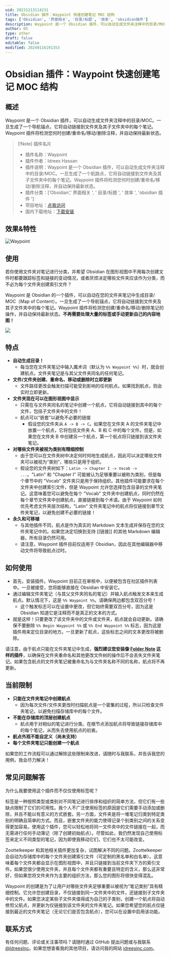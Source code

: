 ```yaml
---
uid: 20231213114231
title: Obsidian 插件：Waypoint 快速创建笔记 MOC 结构
tags: ['Obsidian', '界面相关', '目录/标题', '效率', 'obsidian插件']
description: Waypoint 是一个 Obsidian 插件，可以自动生成文件夹注释中的目录/MOC。一旦生成了一个航路点，它将自动链接到文件夹及其子文件夹中的每个笔记。Waypoint插件将检测您何时创建/重命名/移动/删除注释，并自动保持最新状态。
author: OS
type: other
draft: false
editable: false
modified: 20240116191353
---
```


# Obsidian 插件：Waypoint 快速创建笔记 MOC 结构

## 概述

Waypoint 是一个 Obsidian 插件，可以自动生成文件夹注释中的目录/MOC。一旦生成了一个导航锚点，它将自动链接到文件夹及其子文件夹中的每个笔记。Waypoint 插件将检测您何时创建/重命名/移动/删除注释，并自动保持最新状态。

> [!Note] 插件名片
> - 插件名称：Waypoint
> - 插件作者：Idrees Hassan
> - 插件说明：Waypoint 是一个 Obsidian 插件，可以自动生成文件夹注释中的目录/MOC。一旦生成了一个航路点，它将自动链接到文件夹及其子文件夹中的每个笔记。Waypoint 插件将检测您何时创建/重命名/移动/删除注释，并自动保持最新状态。
> - 插件分类：[‘Obsidian’,' 界面相关 ', ' 目录/标题 ', ' 效率 ', 'obsidian 插件 ']
> - 项目地址：[点我访问](https://github.com/IdreesInc/Waypoint)
> - 国内下载地址：[下载安装](https://pkmer.cn/products/plugin/pluginMarket/?waypoint)

## 效果&特性

![Waypoint](https://cdn.pkmer.cn/covers/waypoint.png!pkmer)

## 使用

若你使用文件夹对笔记进行分类，并希望 Obsidian 在图形视图中不用每次创建文件时都要跟踪标签和链接的变动情况，或者厌烦决定哪些文件夹应该作为分类，而不必为每个文件夹创建索引文件？

Waypoint 是 Obsidian 的一个插件，可以自动在您的文件夹笔记中生成目录/ MOC（Map of Content）。一旦生成了一个导航锚点，它将自动链接到文件夹及其子文件夹中的每个笔记。Waypoint 插件将检测您创建/重命名/移动/删除笔记的操作，并自动保持最新状态。**不再需要处理大量的标签或手动更新自己的内容地图！**

![](https://cdn.pkmer.cn/covers/waypoint_2_0.gif)

## 特点

- **自动生成目录！**
	- 每当您在文件夹笔记中输入魔术词（默认为 `%% Waypoint %%`）时，就会创建航点。文件夹笔记是与其父文件夹同名的任何笔记。
- **文件/文件夹创建、重命名、移动或删除时立即更新**
	- 文件路径更改会触发扫描可能受到影响的任何航点。如果找到航点，则会实时立即更新。
- **文件夹现在可以在图形视图中显示**
	- 只需在与文件夹同名的笔记中创建一个航点，它将自动链接到其中的每个文件，包括子文件夹中的文件！
	- 航点可以“嵌套”以避免不必要的链接
		- 假设您的文件夹从 `A -> B -> C`。如果您在文件夹 A 的文件夹笔记中放置一个航点，它将包括文件夹 A、B 和 C 中的每个文件。但是，如果您在文件夹 B 中创建另一个航点，第一个航点将只链接到该文件夹笔记。
- **对哪些文件夹被视为类别有精细控制**
	- 由于您可以在文件夹树中决定何时何地生成航点，因此可以决定哪些文件夹可以被视为“类别”，哪些只是用于组织。
	- 假设您的文件夹树如下：`Latin -> Chapter I -> Vocab -> ...`。"Latin" 和 "Chapter I" 可能被认为足够重要以被称为类别，但是每个章节中的 "Vocab" 文件夹只是用于保持组织。其他插件可能要求在每个文件夹中创建索引文件，但是 Waypoint 允许您选择包含目录的文件夹笔记。这意味着您可以避免在每个 "Vocab" 文件夹中创建航点，同时仍然在每个章节文件夹中创建航点，直接链接到每个术语。由于 Waypoint 如何优先考虑文件夹层次结构，"Latin" 文件夹笔记中的航点将仅链接到章节文件夹笔记，以避免创建不必要的链接！
- **永久和可移植**
	- 与其他插件不同，航点是作为真实的 Markdown 文本生成并保存在您的文件夹笔记中的。如果您决定切换到支持 [[链接]] 的其他 Markdown 编辑器，所有目录仍然可用。
	- 请注意，Waypoint 插件目前仅适用于 Obsidian，因此在其他编辑器中移动文件将导致航点过时。

## 如何使用

- 首先，安装插件。Waypoint 目前正在审核中，以便被包含在社区插件列表中。一旦被接受，您将能够直接在 Obsidian 中安装它。
- 通过编辑文件夹笔记（与其父文件夹同名的笔记）并输入航点触发文本来生成航点。默认情况下，这是 `%% Waypoint %%`。请确保两边都包含双百分号！
	- 这个触发标志可以在设置中更改，但它始终需要双百分号，因为这是 Obsidian 知道它是注释而不是真正的文本的方式。
- 就是这样！只要更改了该文件夹中的文件或文件夹，航点就会自动更新。请确保不要删除 `%% Begin Waypoint %%` 或 `%% End Waypoint %%` 标志，因为这是插件用来定位目录的地方。一旦更新了航点，这些标志之间的文本更改将被删除。

请注意，由于航点只能在文件夹笔记中生成，**强烈建议您安装像 [Folder Note](https://github.com/xpgo/obsidian-folder-note-plugin) 这样的插件**，以确保在文件夹重命名和其他更改文件树的操作后不会丢失文件夹笔记。如果包含航点的文件夹笔记被重命名为与文件夹名称不同的名称，航点将不再更新。

## 当前限制

- **只能在文件夹笔记中创建航点**
	- 因为每次文件/文件夹更改时扫描航点是一个密集的过程，所以只检查文件夹笔记，以避免扫描存储库中的每个文件。
- **不能在存储库的顶层创建航点**
	- 航点用于对相似的笔记进行分类。在根节点添加航点将导致链接存储库中的每个笔记，从而失去使用航点的初衷。
- **航点外观不能自定义（尚未支持）**
- **每个文件夹笔记只能创建一个航点**

如果您的工作流程可以通过解除这些限制来改进，请随时与我联系，并告诉我您的用例，我会尽力解决！

## 常见问题解答

为什么我要使用这个插件而不仅仅使用标签呢？

标签是一种按照类型或类别对不同笔记进行排序和组织的简单方法，但它们有一些缺点限制了它们的可用性。我个人不广泛使用标签的原因是它们需要手动添加或删除，并且不能以有意义的方式嵌套。另一方面，文件夹是将一堆笔记归类到特定类别的明确且简单的方式。而且，嵌套文件夹的能力使得记录个别类别之间的关系变得更加容易。使用这个插件，您可以轻松地将同一文件夹中的文件链接在一起，而无需进行任何手动簿记（除了创建初始航点）。尽管如此，我仍然发现自己使用标签来定义不同类型的笔记，因为即使我移动它们，它们也不太可能改变。

Zoottelkeeper 和其他相关插件更加复杂，试图解决不同的问题。Zoottelkeeper 会自动为存储库中的每个文件夹创建索引文件（可定制的黑名单和白名单）。这意味着每个文件夹都会显示在图形视图中，并且只链接到当前文件夹下方的索引文件。如果您很少使用文件夹，并且每个文件夹都有重要且特定的含义，那么这非常好，但如果您将文件夹作为主要的组织方法，那么您的图形将很快变得混乱。

Waypoint 的创建是为了让用户对哪些文件夹足够重要以被视为“笔记类别”具有精细控制。它允许您创建目录，不仅链接到同一文件夹中的文件，还链接到子文件夹中的文件。如果您决定某些子文件夹值得成为自己的子类别，创建一个航点将自动修剪父航点，并更新为仅链接到该文件夹的文件夹笔记。如果您希望您的航点仅链接到最近的文件夹笔记（无论它们是否包含航点），您可以在设置中启用该功能。

## 联系方式

有任何问题、评论或关注事项吗？请随时通过 GitHub 提出问题或与我联系 [@IdreesInc](https://twitter.com/IdreesInc)。如果您想查看我的其他项目，请访问我的网站 [idreesinc.com](https://idreesinc.com/)。
